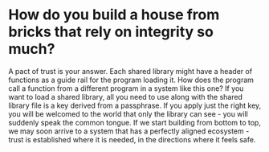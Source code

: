 # How do you build a house from bricks that rely on integrity so much?

A pact of trust is your answer. Each shared library might have a header of functions as a guide rail for the program loading it.
How does the program call a function from a different program in a system like this one? If you want to load a shared library,
all you need to use along with the shared library file is a key derived from a passphrase. If you apply just the right key,
you will be welcomed to the world that only the library can see - you will suddenly speak the common tongue. If we start building
from bottom to top, we may soon arrive to a system that has a perfectly aligned ecosystem - trust is established where it is needed,
in the directions where it feels safe.
